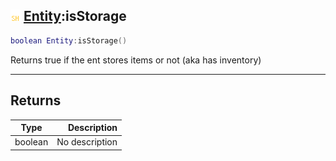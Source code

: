 ## ![shared](../../.gitbook/assets/shared.png) [Entity](entity):isStorage

```lua
boolean Entity:isStorage()
```

Returns true if the ent stores items or not (aka has inventory)

------
## Returns

| Type   | Description |
| ------ | ----------: |
| boolean | No description |

